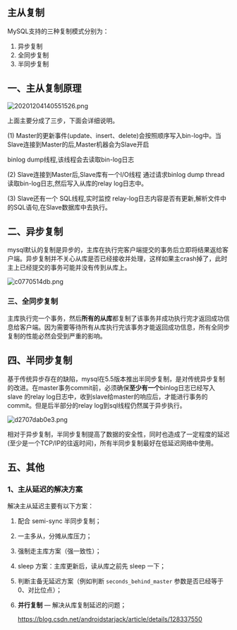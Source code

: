 ## 主从复制

MySQL支持的三种复制模式分别为：

1. 异步复制
2. 全同步复制
3. 半同步复制

## 一、主从复制原理

![20201204140551526.png](https://pic1.imgdb.cn/item/6443db280d2dde577763281d.png)

上面主要分成了三步，下面会详细说明。

(1) Master的更新事件(update、insert、delete)会按照顺序写入bin-log中。当Slave连接到Master的后,Master机器会为Slave开启

binlog dump线程,该线程会去读取bin-log日志

(2) Slave连接到Master后,Slave库有一个I/O线程 通过请求binlog dump thread读取bin-log日志,然后写入从库的relay log日志中。

(3) Slave还有一个 SQL线程,实时监控 relay-log日志内容是否有更新,解析文件中的SQL语句,在Slave数据库中去执行。

## 二、异步复制

mysql默认的复制是异步的，主库在执行完客户端提交的事务后立即将结果返给客户端。异步复制并不关心从库是否已经接收并处理，这样如果主crash掉了，此时主上已经提交的事务可能并没有传到从库上。

![c0770514db.png](https://pic1.imgdb.cn/item/640e8011f144a01007b20abe.png)



### 三、全同步复制

主库执行完一个事务，然后**所有的从库**都复制了该事务并成功执行完才返回成功信息给客户端。因为需要等待所有从库执行完该事务才能返回成功信息，所有全同步复制的性能必然会受到严重的影响。

## 四、半同步复制

基于传统异步存在的缺陷，mysql在5.5版本推出半同步复制，是对传统异步复制的改进。在master事务commit前，必须确保**至少有一个**binlog日志已经写入slave 的relay log日志中，收到slave给master的响应后，才能进行事务的commit。但是后半部分的relay log到sql线程仍然属于异步执行。



![d2707dab0e3.png](https://pic1.imgdb.cn/item/640e80e0f144a01007b328f0.png)

相对于异步复制，半同步复制提高了数据的安全性，同时也造成了一定程度的延迟(至少是一个TCP/IP的往返时间)，所有半同步复制最好在低延迟网络中使用。

## 五、其他

### 1、主从延迟的解决方案

解决主从延迟主要有以下方案：

1. 配合 semi-sync 半同步复制；

2. 一主多从，分摊从库压力；

3. 强制走主库方案（强一致性）；

4. sleep 方案：主库更新后，读从库之前先 sleep 一下；

5. 判断主备无延迟方案（例如判断 `seconds_behind_master` 参数是否已经等于 0、对比位点）；

6. **并行复制** — 解决从库复制延迟的问题；

   https://blog.csdn.net/androidstarjack/article/details/128337550

